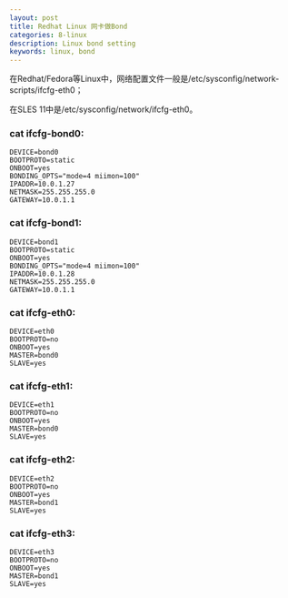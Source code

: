 ```yaml
---
layout: post
title: Redhat Linux 网卡做Bond
categories: 8-linux
description: Linux bond setting
keywords: linux, bond
---
```


在Redhat/Fedora等Linux中，网络配置文件一般是/etc/sysconfig/network-scripts/ifcfg-eth0；


在SLES 11中是/etc/sysconfig/network/ifcfg-eth0。


### cat ifcfg-bond0:

```
DEVICE=bond0  
BOOTPROTO=static  
ONBOOT=yes  
BONDING_OPTS="mode=4 miimon=100"
IPADDR=10.0.1.27  
NETMASK=255.255.255.0  
GATEWAY=10.0.1.1  

```



### cat ifcfg-bond1:

```
DEVICE=bond1  
BOOTPROTO=static  
ONBOOT=yes  
BONDING_OPTS="mode=4 miimon=100"
IPADDR=10.0.1.28  
NETMASK=255.255.255.0  
GATEWAY=10.0.1.1  

```



### cat ifcfg-eth0:

```
DEVICE=eth0  
BOOTPROTO=no  
ONBOOT=yes  
MASTER=bond0
SLAVE=yes

```


### cat ifcfg-eth1:

```
DEVICE=eth1  
BOOTPROTO=no  
ONBOOT=yes  
MASTER=bond0
SLAVE=yes

```


### cat ifcfg-eth2:

```
DEVICE=eth2  
BOOTPROTO=no  
ONBOOT=yes  
MASTER=bond1
SLAVE=yes

```


### cat ifcfg-eth3:

```
DEVICE=eth3  
BOOTPROTO=no  
ONBOOT=yes  
MASTER=bond1
SLAVE=yes

```

